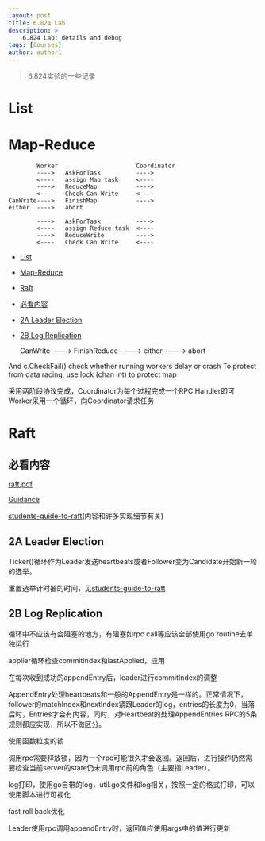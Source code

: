 ```yaml
---
layout: post
title: 6.824 Lab
description: >
    6.824 Lab: details and debug
tags: [Courses]
author: author1
---
```


> 6.824实验的一些记录

# <span id="head1">List</span>

# <span id="head2">Map-Reduce</span>

            Worker 						Coordinator
            ----> 	AskForTask 			---->
            <---- 	assign Map task 	<----
            ----> 	ReduceMap	     	---->
            <----	Check Can Write		<----
    CanWrite----> 	FinishMap			---->
    either	----> 	abort

            ----> 	AskForTask		 	---->
            <---- 	assign Reduce task 	<----
            ----> 	ReduceWrite	     	---->
            <----	Check Can Write		<----

- [List](#head1)
- [Map-Reduce](#head2)
- [Raft](#head3)
- [必看内容](#head4)
- [2A Leader Election](#head5)
- [2B Log Replication](#head6)

    CanWrite---->	FinishReduce		---->
    either	---->	abort

And c.CheckFail() check whether running workers delay or crash
To protect from data racing, use lock (chan int) to protect map

采用两阶段协议完成，Coordinator为每个过程完成一个RPC Handler即可
Worker采用一个循环，向Coordinator请求任务

# <span id="head3">Raft</span>

## <span id="head4">必看内容</span>

[raft.pdf](https://pdos.csail.mit.edu/6.824/papers/raft-extended.pdf)

[Guidance](https://pdos.csail.mit.edu/6.824/labs/guidance.html)

[students-guide-to-raft](https://thesquareplanet.com/blog/students-guide-to-raft/)(内容和许多实现细节有关)

## <span id="head5">2A Leader Election</span>

Ticker()循环作为Leader发送heartbeats或者Follower变为Candidate开始新一轮的选举。

重置选举计时器的时间，见[students-guide-to-raft](https://thesquareplanet.com/blog/students-guide-to-raft/)

## <span id="head6">2B Log Replication</span>

循环中不应该有会阻塞的地方，有阻塞如rpc call等应该全部使用go routine去单独运行

applier循环检查commitIndex和lastApplied，应用

在每次收到成功的appendEntry后，leader进行commitIndex的调整

AppendEntry处理heartbeats和一般的AppendEntry是一样的。正常情况下，follower的matchIndex和nextIndex紧跟Leader的log，entries的长度为0，当落后时，Entries才会有内容，同时，对Heartbeat的处理AppendEntries RPC的5条规则都应实现，所以不做区分。

使用函数粒度的锁

调用rpc需要释放锁，因为一个rpc可能很久才会返回。返回后，进行操作仍然需要检查当前server的state仍未调用rpc前的角色（主要指Leader）。

log打印，使用go自带的log，util.go文件和log相关，按照一定的格式打印，可以使用脚本进行可视化

fast roll back优化

Leader使用rpc调用appendEntry时，返回值应使用args中的值进行更新
